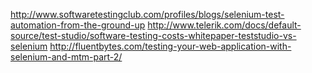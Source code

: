 http://www.softwaretestingclub.com/profiles/blogs/selenium-test-automation-from-the-ground-up
http://www.telerik.com/docs/default-source/test-studio/software-testing-costs-whitepaper-teststudio-vs-selenium
http://fluentbytes.com/testing-your-web-application-with-selenium-and-mtm-part-2/

